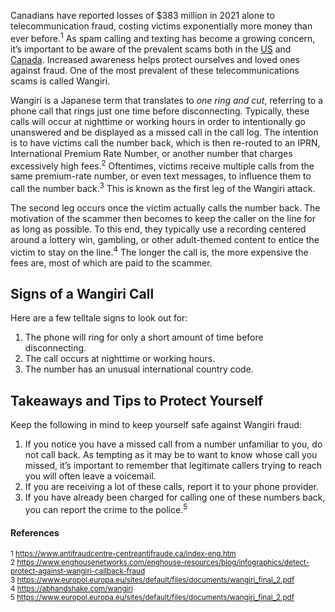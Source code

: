 Canadians have reported losses of $383 million in 2021 alone to telecommunication fraud, costing victims exponentially more money than ever before.<sup>1</sup> As spam calling and texting has become a growing concern, it’s important to be aware of the prevalent scams both in the [US](https://www.sipstack.com/resources/blog/the-state-of-spam-calling-in-the-US) and [Canada](https://www.sipstack.com/resources/blog/the-state-of-spam-calling-in-canada). Increased awareness helps protect ourselves and loved ones against fraud. One of the most prevalent of these telecommunications scams is called Wangiri.  

Wangiri is a Japanese term that translates to _one ring and cut_, referring to a phone call that rings just one time before disconnecting. Typically, these calls will occur at nighttime or working hours in order to intentionally go unanswered and be displayed as a missed call in the call log. The intention is to have victims call the number back, which is then re-routed to an IPRN, International Premium Rate Number, or another number that charges excessively high fees.<sup>2</sup>  Oftentimes, victims receive multiple calls from the same premium-rate number, or even text messages, to influence them to call the number back.<sup>3</sup> This is known as the first leg of the Wangiri attack.  

The second leg occurs once the victim actually calls the number back. The motivation of the scammer then becomes to keep the caller on the line for as long as possible. To this end, they typically use a recording centered around a lottery win, gambling, or other adult-themed content to entice the victim to stay on the line.<sup>4</sup> The longer the call is, the more expensive the fees are, most of which are paid to the scammer.
 

## Signs of a Wangiri Call
Here are a few telltale signs to look out for:
1)	The phone will ring for only a short amount of time before disconnecting.
2)	The call occurs at nighttime or working hours.
3)	The number has an unusual international country code.

## Takeaways and Tips to Protect Yourself
Keep the following in mind to keep yourself safe against Wangiri fraud:
1)	If you notice you have a missed call from a number unfamiliar to you, do not call back. As tempting as it may be to want to know whose call you missed, it’s important to remember that legitimate callers trying to reach you will often leave a voicemail.
2)	If you are receiving a lot of these calls, report it to your phone provider. 
3)	If you have already been charged for calling one of these numbers back, you can report the crime to the police.<sup>5</sup>


#### References
<sup>1 <a href="https://www.antifraudcentre-centreantifraude.ca/index-eng.htm" target="_blank">https://www.antifraudcentre-centreantifraude.ca/index-eng.htm</a></sup>  
<sup>2 <a href="https://www.enghousenetworks.com/enghouse-resources/blog/infographics/detect-protect-against-wangiri-callback-fraud" target="_blank">https://www.enghousenetworks.com/enghouse-resources/blog/infographics/detect-protect-against-wangiri-callback-fraud</a></sup>   
<sup>3 <a href="https://www.europol.europa.eu/sites/default/files/documents/wangiri_final_2.pdf" target="_blank">https://www.europol.europa.eu/sites/default/files/documents/wangiri_final_2.pdf</a></sup>   
<sup>4 <a href="https://abhandshake.com/wangiri" target="_blank">https://abhandshake.com/wangiri</a></sup>   
<sup>5 <a href="https://www.europol.europa.eu/sites/default/files/documents/wangiri_final_2.pdf" target="_blank">https://www.europol.europa.eu/sites/default/files/documents/wangiri_final_2.pdf</a></sup>  